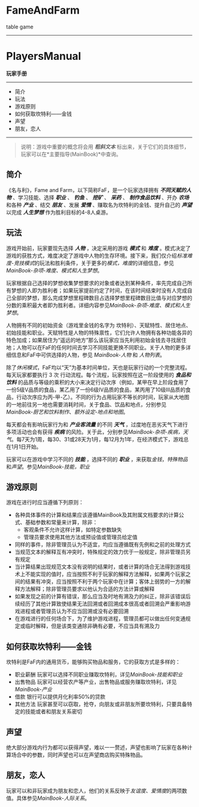 # FameAndFarm
table game

---
# PlayersManual

**玩家手册**

---

- 简介
- 玩法
- 游戏原则
- 如何获取坎特利——金钱
- 声望
- 朋友，恋人

---

> 说明：游戏中重要的概念将会用 ***粗斜文本*** 标出来，关于它们的具体细节，玩家可以在*主要指导(MainBook)*中查询。

## 简介

《名与利》，Fame and Farm，以下简称FaF，是一个玩家选择拥有 ***不同天赋的人物*** 、学习技能、选择 ***职业*** 、 ***钓鱼*** 、 ***挖矿*** 、 ***采药*** 、 ***制作食品饮料*** 、开办 ***农场*** 和各种 ***产业*** 、结交 ***朋友*** 、发展 ***爱情*** 、赚取名为坎特利的金钱、提升自己的 ***声望*** 以完成 ***人生梦想*** 作为胜利目标的4-8人桌游。

## 玩法

游戏开始前，玩家要现先选择 ***人物*** ，决定采用的游戏 ***模式*** 和 ***难度*** 。模式决定了游戏的获胜方式，难度决定了游戏中人物的生存环境。接下来，我们仅介绍*标准难度-竞技模式*的玩法和胜利条件，关于更多的*模式，难度*的详细信息，参见*MainBook-杂项-难度、模式和人生梦想*。

玩家根据自己选择的梦想收集梦想要求的对象或者达到某种条件，率先完成自己所有梦想的人即为胜利者；如果玩家提前约定了时间，在该时间结束时没有人完成自己全部的梦想，那么完成梦想里程碑数目占选择梦想里程碑数目比值与对应梦想的分数的乘积最大者即为胜利者。详细内容参见*MainBook-杂项-难度、模式和人生梦想*。

人物拥有不同的初始资金（游戏里金钱的名字为 坎特利）、天赋特性、居住地点、初始技能和职业。天赋特性是人物的特殊禀性，它们允许人物拥有各种功能各异的特色加成；如果居住为“遥远的地方”那么该玩家应当先利用初始金钱去寻找居住地；人物可以在FaF的任何时间去学习不同技能更换不同职业。关于人物的更多详细信息和FaF中可供选择的人物，参见 *MainBook-人物* 和 *人物列表*。

除了*休闲模式*，FaF均以“天”为基本时间单位，天也是玩家行动的一个完整流程。每天玩家都要执行 3 次 行动流程。每个流程，玩家按照在这一阶段使用的 ***食品和饮料*** 的品质与等级的乘积的大小来决定行动次序（例如，某甲在早上阶段食用了一份5级V品质的食品，某乙用了一份6级IV品质的食品，某丙用了10级III品质的食品，行动次序应为丙-甲-乙）。不同的行为占用玩家不等长的时间，玩家从大地图的一地前往另一地也需要消耗时间，关于食品、饮品和地点，分别参见*MainBook-厨艺和饮料制作*、*额外设定-地点和地图*。

每天都会有影响玩家行为和 ***产业客流量*** 的不同 ***天气*** ，过度地在恶劣天气下进行多项活动也会有获得 ***疾病*** 的风险。关于此，分别参见*MainBook-杂项-疾病，天气*。每7天为1周，每30、31或28天为1月，每12月为1年，在经济模式下，游戏总在1月1日开始。

玩家可以在游戏中学习不同的 ***技能*** ，选择不同的 ***职业*** ，来获取*金钱*，*特殊物品*和*声望*。参见*MainBook-技能，职业*


## 游戏原则

游戏在进行时应当遵循下列原则：

- 各种具体事件的计算和结果应该遵循MainBook及其附属文档要求的计算公式、基础参数和常量来计算，除非：
  - 客观条件不允许这样计算，如特定参数缺失
  - 管理员要求使用其他方法或预设值或管理员给定值
- 同样的事件，除非管理员认为不适宜，均应当遵循既有先例和之前的处理方式
- 当规范文本的解释互有冲突时，特殊规定的效力优于一般规定，除非管理员另有规定
- 当计算结果出现规范文本没有说明的结果时，或者计算的场合无法得到游戏技术上不能实现的值时，应当按照不利于玩家的解释方法解释，如果两个玩家之间的结果有冲突，应当按照不利于两个玩家中在计算；客体上弱势的一方的解释方法解释；除非管理员要求以他认为合适的方法计算或解释
- 如果发现之前的计算有错误，那么应当及时地有溯及力的纠正，除非该错误后续经历了其他计算致使结果无法回溯或者回溯成本很高或者回溯会严重影响游戏进程或者管理员认为不应当回溯或没有必要回溯
- 在游戏进行的任何场合下，为了维护游戏进程，管理员都可以做出任何变通规定或临时解释，但是该类变通除非确有必要，不应当具有溯及力

## 如何获取坎特利——金钱

坎特利是FaF内的通用货币，能够购买物品和服务，它的获取方式是多样的：

- 职业薪酬 玩家可以选择不同职业赚取坎特利，详见*MainBook-技能和职业*
- 出售物品 玩家可以经营农产等产业，出售物品或服务赚取坎特利，详见*MainBook-产业*
- 借款 银行可以提供月化利率50%的贷款
- 其他方法 玩家甚至可以窃取，抢夺，向朋友或非朋友所要坎特利，只要具备特定的技能或者和朋友关系密切

## 声望

绝大部分游戏内行为都可以获得声望，难以一一赘述，声望也影响了玩家在各种计算场合中的参数，同时声望也可以在声望商店购买特殊物品。

## 朋友，恋人

玩家可以和非玩家成为朋友和恋人，他们的关系反映于*友谊度、爱情度*的两项数值。具体参见*MainBook-人际关系*。
